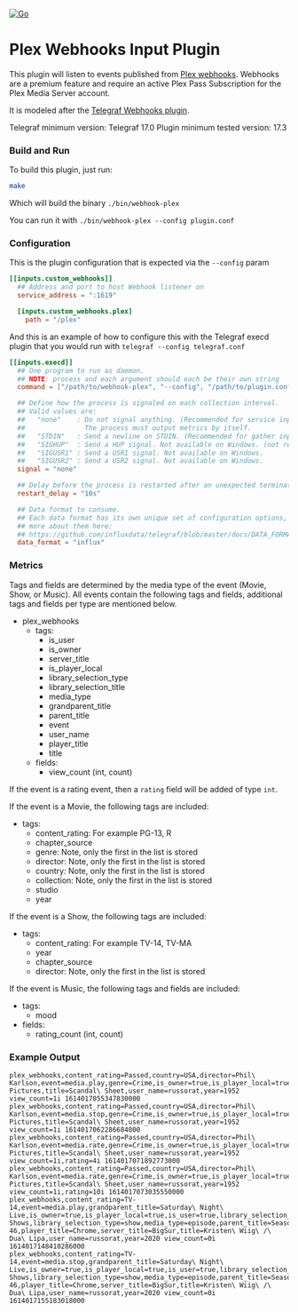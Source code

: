 [![Go](https://github.com/russorat/telegraf-webhooks-plex/actions/workflows/go.yml/badge.svg)](https://github.com/russorat/telegraf-webhooks-plex/actions/workflows/go.yml)

# Plex Webhooks Input Plugin

This plugin will listen to events published from [Plex webhooks](https://support.plex.tv/articles/115002267687-webhooks/). Webhooks are a premium feature and require an active Plex Pass Subscription for the Plex Media Server account.

It is modeled after the [Telegraf Webhooks plugin](https://github.com/influxdata/telegraf/tree/master/plugins/inputs/webhooks).

Telegraf minimum version: Telegraf 17.0
Plugin minimum tested version: 17.3

### Build and Run

To build this plugin, just run:

```sh
make
```

Which will build the binary `./bin/webhook-plex`

You can run it with `./bin/webhook-plex --config plugin.conf`

### Configuration

This is the plugin configuration that is expected via the `--config` param

```toml
[[inputs.custom_webhooks]]
  ## Address and port to host Webhook listener on
  service_address = ":1619"

  [inputs.custom_webhooks.plex]
    path = "/plex"
```

And this is an example of how to configure this with the Telegraf execd plugin that you would run with `telegraf --config telegraf.conf`

```toml
[[inputs.execd]]
  ## One program to run as daemon.
  ## NOTE: process and each argument should each be their own string
  command = ["/path/to/webhook-plex", "--config", "/path/to/plugin.conf"]

  ## Define how the process is signaled on each collection interval.
  ## Valid values are:
  ##   "none"    : Do not signal anything. (Recommended for service inputs)
  ##               The process must output metrics by itself.
  ##   "STDIN"   : Send a newline on STDIN. (Recommended for gather inputs)
  ##   "SIGHUP"  : Send a HUP signal. Not available on Windows. (not recommended)
  ##   "SIGUSR1" : Send a USR1 signal. Not available on Windows.
  ##   "SIGUSR2" : Send a USR2 signal. Not available on Windows.
  signal = "none"

  ## Delay before the process is restarted after an unexpected termination
  restart_delay = "10s"

  ## Data format to consume.
  ## Each data format has its own unique set of configuration options, read
  ## more about them here:
  ## https://github.com/influxdata/telegraf/blob/master/docs/DATA_FORMATS_INPUT.md
  data_format = "influx"
  ```

### Metrics

Tags and fields are determined by the media type of the event (Movie, Show, or Music). All events contain the following tags and fields, additional tags and fields per type are mentioned below. 

- plex_webhooks
  - tags:
    - is_user
    - is_owner
    - server_title
    - is_player_local
    - library_selection_type
    - library_selection_title
    - media_type
    - grandparent_title
    - parent_title
    - event
    - user_name
    - player_title
    - title
  - fields:
    - view_count (int, count)

If the event is a rating event, then a `rating` field will be added of type `int`.

If the event is a Movie, the following tags are included:

- tags:
  - content_rating: For example PG-13, R
  - chapter_source
  - genre: Note, only the first in the list is stored
  - director: Note, only the first in the list is stored
  - country: Note, only the first in the list is stored
  - collection: Note, only the first in the list is stored
  - studio
  - year

If the event is a Show, the following tags are included:

- tags:
  - content_rating: For example TV-14, TV-MA
  - year
  - chapter_source
  - director: Note, only the first in the list is stored

If the event is Music, the following tags and fields are included:

- tags:
  - mood
- fields:
  - rating_count (int, count)

### Example Output

```
plex_webhooks,content_rating=Passed,country=USA,director=Phil\ Karlson,event=media.play,genre=Crime,is_owner=true,is_player_local=true,is_user=true,library_selection_title=Movies,library_selection_type=movie,media_type=movie,player_title=Chrome,server_title=BigSur,studio=Columbia\ Pictures,title=Scandal\ Sheet,user_name=russorat,year=1952 view_count=1i 1614017055347830000
plex_webhooks,content_rating=Passed,country=USA,director=Phil\ Karlson,event=media.stop,genre=Crime,is_owner=true,is_player_local=true,is_user=true,library_selection_title=Movies,library_selection_type=movie,media_type=movie,player_title=Chrome,server_title=BigSur,studio=Columbia\ Pictures,title=Scandal\ Sheet,user_name=russorat,year=1952 view_count=1i 1614017062286684000
plex_webhooks,content_rating=Passed,country=USA,director=Phil\ Karlson,event=media.rate,genre=Crime,is_owner=true,is_player_local=true,is_user=true,library_selection_title=Movies,library_selection_type=movie,media_type=movie,player_title=Chrome,server_title=BigSur,studio=Columbia\ Pictures,title=Scandal\ Sheet,user_name=russorat,year=1952 view_count=1i,rating=4i 1614017071892773000
plex_webhooks,content_rating=Passed,country=USA,director=Phil\ Karlson,event=media.rate,genre=Crime,is_owner=true,is_player_local=true,is_user=true,library_selection_title=Movies,library_selection_type=movie,media_type=movie,player_title=Chrome,server_title=BigSur,studio=Columbia\ Pictures,title=Scandal\ Sheet,user_name=russorat,year=1952 view_count=1i,rating=10i 1614017073035550000
plex_webhooks,content_rating=TV-14,event=media.play,grandparent_title=Saturday\ Night\ Live,is_owner=true,is_player_local=true,is_user=true,library_selection_title=TV\ Shows,library_selection_type=show,media_type=episode,parent_title=Season\ 46,player_title=Chrome,server_title=BigSur,title=Kristen\ Wiig\ /\ Dua\ Lipa,user_name=russorat,year=2020 view_count=0i 1614017148410286000
plex_webhooks,content_rating=TV-14,event=media.stop,grandparent_title=Saturday\ Night\ Live,is_owner=true,is_player_local=true,is_user=true,library_selection_title=TV\ Shows,library_selection_type=show,media_type=episode,parent_title=Season\ 46,player_title=Chrome,server_title=BigSur,title=Kristen\ Wiig\ /\ Dua\ Lipa,user_name=russorat,year=2020 view_count=0i 1614017155183018000
```
